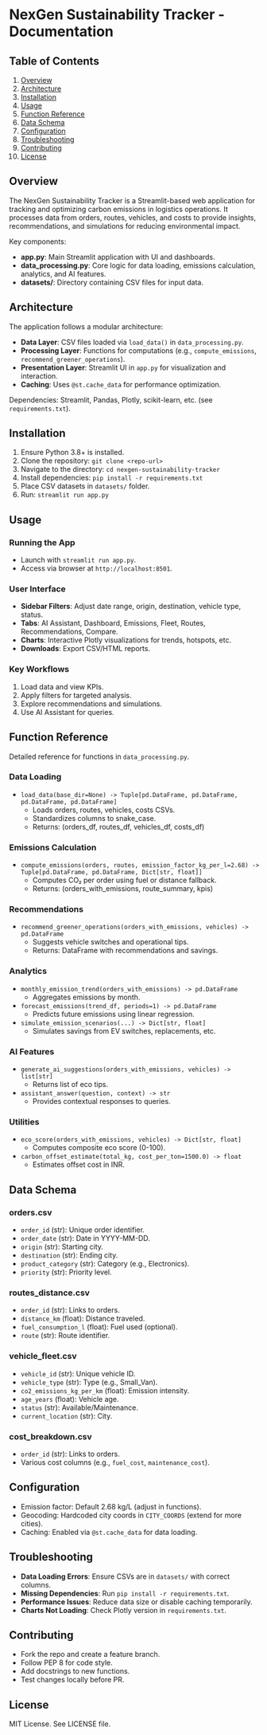 # NexGen Sustainability Tracker - Documentation

## Table of Contents
1. [Overview](#overview)
2. [Architecture](#architecture)
3. [Installation](#installation)
4. [Usage](#usage)
5. [Function Reference](#function-reference)
6. [Data Schema](#data-schema)
7. [Configuration](#configuration)
8. [Troubleshooting](#troubleshooting)
9. [Contributing](#contributing)
10. [License](#license)

## Overview
The NexGen Sustainability Tracker is a Streamlit-based web application for tracking and optimizing carbon emissions in logistics operations. It processes data from orders, routes, vehicles, and costs to provide insights, recommendations, and simulations for reducing environmental impact.

Key components:
- **app.py**: Main Streamlit application with UI and dashboards.
- **data_processing.py**: Core logic for data loading, emissions calculation, analytics, and AI features.
- **datasets/**: Directory containing CSV files for input data.

## Architecture
The application follows a modular architecture:
- **Data Layer**: CSV files loaded via `load_data()` in `data_processing.py`.
- **Processing Layer**: Functions for computations (e.g., `compute_emissions`, `recommend_greener_operations`).
- **Presentation Layer**: Streamlit UI in `app.py` for visualization and interaction.
- **Caching**: Uses `@st.cache_data` for performance optimization.

Dependencies: Streamlit, Pandas, Plotly, scikit-learn, etc. (see `requirements.txt`).

## Installation
1. Ensure Python 3.8+ is installed.
2. Clone the repository: `git clone <repo-url>`
3. Navigate to the directory: `cd nexgen-sustainability-tracker`
4. Install dependencies: `pip install -r requirements.txt`
5. Place CSV datasets in `datasets/` folder.
6. Run: `streamlit run app.py`

## Usage
### Running the App
- Launch with `streamlit run app.py`.
- Access via browser at `http://localhost:8501`.

### User Interface
- **Sidebar Filters**: Adjust date range, origin, destination, vehicle type, status.
- **Tabs**: AI Assistant, Dashboard, Emissions, Fleet, Routes, Recommendations, Compare.
- **Charts**: Interactive Plotly visualizations for trends, hotspots, etc.
- **Downloads**: Export CSV/HTML reports.

### Key Workflows
1. Load data and view KPIs.
2. Apply filters for targeted analysis.
3. Explore recommendations and simulations.
4. Use AI Assistant for queries.

## Function Reference
Detailed reference for functions in `data_processing.py`.

### Data Loading
- `load_data(base_dir=None) -> Tuple[pd.DataFrame, pd.DataFrame, pd.DataFrame, pd.DataFrame]`
  - Loads orders, routes, vehicles, costs CSVs.
  - Standardizes columns to snake_case.
  - Returns: (orders_df, routes_df, vehicles_df, costs_df)

### Emissions Calculation
- `compute_emissions(orders, routes, emission_factor_kg_per_l=2.68) -> Tuple[pd.DataFrame, pd.DataFrame, Dict[str, float]]`
  - Computes CO₂ per order using fuel or distance fallback.
  - Returns: (orders_with_emissions, route_summary, kpis)

### Recommendations
- `recommend_greener_operations(orders_with_emissions, vehicles) -> pd.DataFrame`
  - Suggests vehicle switches and operational tips.
  - Returns: DataFrame with recommendations and savings.

### Analytics
- `monthly_emission_trend(orders_with_emissions) -> pd.DataFrame`
  - Aggregates emissions by month.
- `forecast_emissions(trend_df, periods=1) -> pd.DataFrame`
  - Predicts future emissions using linear regression.
- `simulate_emission_scenarios(...) -> Dict[str, float]`
  - Simulates savings from EV switches, replacements, etc.

### AI Features
- `generate_ai_suggestions(orders_with_emissions, vehicles) -> list[str]`
  - Returns list of eco tips.
- `assistant_answer(question, context) -> str`
  - Provides contextual responses to queries.

### Utilities
- `eco_score(orders_with_emissions, vehicles) -> Dict[str, float]`
  - Computes composite eco score (0-100).
- `carbon_offset_estimate(total_kg, cost_per_ton=1500.0) -> float`
  - Estimates offset cost in INR.

## Data Schema
### orders.csv
- `order_id` (str): Unique order identifier.
- `order_date` (str): Date in YYYY-MM-DD.
- `origin` (str): Starting city.
- `destination` (str): Ending city.
- `product_category` (str): Category (e.g., Electronics).
- `priority` (str): Priority level.

### routes_distance.csv
- `order_id` (str): Links to orders.
- `distance_km` (float): Distance traveled.
- `fuel_consumption_l` (float): Fuel used (optional).
- `route` (str): Route identifier.

### vehicle_fleet.csv
- `vehicle_id` (str): Unique vehicle ID.
- `vehicle_type` (str): Type (e.g., Small_Van).
- `co2_emissions_kg_per_km` (float): Emission intensity.
- `age_years` (float): Vehicle age.
- `status` (str): Available/Maintenance.
- `current_location` (str): City.

### cost_breakdown.csv
- `order_id` (str): Links to orders.
- Various cost columns (e.g., `fuel_cost`, `maintenance_cost`).

## Configuration
- Emission factor: Default 2.68 kg/L (adjust in functions).
- Geocoding: Hardcoded city coords in `CITY_COORDS` (extend for more cities).
- Caching: Enabled via `@st.cache_data` for data loading.

## Troubleshooting
- **Data Loading Errors**: Ensure CSVs are in `datasets/` with correct columns.
- **Missing Dependencies**: Run `pip install -r requirements.txt`.
- **Performance Issues**: Reduce data size or disable caching temporarily.
- **Charts Not Loading**: Check Plotly version in `requirements.txt`.

## Contributing
- Fork the repo and create a feature branch.
- Follow PEP 8 for code style.
- Add docstrings to new functions.
- Test changes locally before PR.

## License
MIT License. See LICENSE file.
